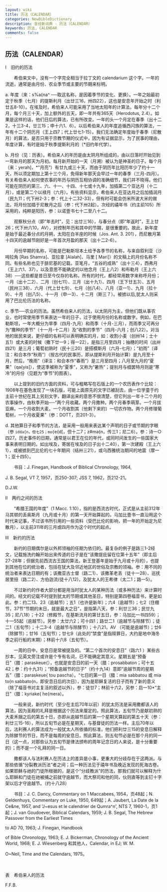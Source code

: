```yaml
---
layout: wiki
title: 历法（CALENDAR）
categories: NewBibleDictionary
description: 圣经新词典 - 历法（CALENDAR）
keywords: 历法, CALENDAR
comments: false
---
```


## 历法（CALENDAR）

Ⅰ　旧约的历法

　　希伯来文中，没有一个字完全相当于拉丁文的 calendarium 这个字。一年的流逝，通常是由月份、农业季节或主要的节期来标明。

a. 年度（来：s%a{na^ ──取这名称，是因着季节的变化、更换）。一年之始最初定于秋季（七月）的提斯利月（出廿三16，卅四22），这也是安息年开始之时（利廿五8-10）。在埃及时，希伯来人可能采用了当地太阳年的计算法，每年分十二个月，每个月三十天，加上额外的五天，即一年共有365天（Herodotus, 2.4）。如果是这样的话，他们日后的算法，已有所改变。一年的头一个月定在春季（出十二2，十三3-4，廿三15；申十六1、6）。以后希伯来人的年度追循西闪族的算法，一年有十二个阴历月（王上四7；代上廿七1-15）。我们无法确定年度始于春季（尼散月）的算法，是否只用于宗教节期的仪式中，因为有证据显示，为了民事的理由，年度计算，有时是始于秋季提斯利月的（*旧约年代学）。

b. 月份（见：历表）。希伯来人的年历是由太阴月所组成的，由以日落时开始见到一弯新月的那天为月初。每月新开始的一天（月溯）被认为是神圣的日子。每个月（来：yerah]，*“月亮”）有廿九或三十天，而由于阴历年比阳历年少了约十一天，所以须定期加上第十三个月，免得新年那天会早过一年的春季（三月-四月）。有关希伯来人如何使农事的年历与阴历互相协调的准确细节，我们并不晓得。他们可能在阴历的第三、六、十一、十四、十七或十九年，加插第二个亚达月（十二月），或是第二个以禄月（六月）。有些资料显示，希伯来人在亚达月之后加插润月（民九11；代下卅2-3；参：代上十二32-33），但有时可能会仿米所波大米的做法，将月份加插于尼散月之后（参：代下卅2起）。次经的禧年书（约主前105）所采用的，纯粹是阳历，参：以诺壹书七十二至八十二。

 　　观察秋分点（即“年去时”，见：出廿三16），与春分点（即“年返时”，王上廿26；代下卅六10，AV），对控制年历和其中的节期，是很重要的。故此，新年度是始于最近春分点的月朔，太阳在白羊座的时候（Jos. Ant. 3. 201），而尼散月第十四天的逾越节刚好是一年首次月盈的那天（出十二2-6）。

 　　月份早期的名称，可能是巴勒斯坦本土给予各季节的名称，与来自叙利亚（沙呣拉角 [Ras Shamra]、亚拉拿 [Alalah\]、马里 [ Mari]）的文稿上的月份名称不同。有些名称也见于腓尼基的记载。亚笔月，“五谷的成熟”（出十三4），西弗月（王上六1、37），以及意思不能确定的以他念月（王上八2）和布勒月（王上六38）──这些都是昔日至今仅存的名称。所有的时代，都经常用数字来称呼月份；一月（出十二2）、二月（创七11）、三月（出十九1）、四月（王下廿五3）、五月（民卅三38）、六月（代上廿七9）、七月（创八4）、八月（亚一1）、九月（拉十9）、十月（创八5）、十一月（申一3）、十二月（斯三７）。被掳以后,犹太人则采用了巴比伦历法的名称。

c. 季节──农业的历法。虽然希伯来人的历法，以太阴月为主，但他们既从事农业，也时常使用季节来表达一年的日子，过于使用月份的名称或数字。例如，在巴勒斯坦，一年大概分为旱季（四月-九月）和雨季（十月-三月），而雨季又可再分为“撒种的季节”（十一月-十二月）及“收割的季节”（四月-六月；创八22）。对当地的居民来说，更仔细的名称可以表明确实的月，如：收割小麦（创卅14；士十五1）或大麦的时候（撒下廿一9；得一22），是指三月至四月；抽穗的时间（出卅四21）是三月；葡萄初熟时（民十三20）是搭模斯月（六月-七月）；“初雨”〔译注：和合本作“秋雨”〕（按古代的民事历，即从提斯利月开始计算）是九月至十月，然后，“晚雨”（译注：和合本作“春雨”）是三月至四月；八月至九月的“夏果”（qa{yis]），使这季被称为“夏季”，又称为“暑热”；提别月与细罢特月则是“寒冷”的月份（见题为“季节”的图表）。

 　　以上提到的旧约方面的资料，可与粗略写在石版上的一个农历表作个比较：1908年在基色发现了一块石版，可能上面原先的文字已被刮去，由一位学童于约主前十世纪在其上另刻文字，翻译出来的意思不很清楚，但它列出一年十二个月的农事操作，由秋季开始──“两个月收藏。两个月撒种。两个月春季萌芽。一个月拔亚麻。一个月收割大麦。一个月收割其〔他剩下来的〕一切农作物。两个月修理葡萄树，一个月收夏果”（参：DOTT，页201-3）。

d. 其他算日子和季节的方法，是采用一般用来表达某个声明的日子或节期的字眼（参 `idda{n，但七25；mo{`e{d[，但十二7；z#ma{n，传三1；尼二6）。参：诗一○四27。历史事件的日期，通常是以君王在位的年代，或同时间发生的一些国家大事来表明日期的。如出埃及，寄居在埃及的日子出十二40），第一次建殿（王上六1），或被掳到巴比伦的七十年期间（结卅三21），或乌西雅统治期间的地震（摩一1；亚十四5）。

　　书目：J. Finegan, Handbook of Biblical Chronology, 1964,

J. B. Segal, VT 7, 1957，页250-307; JSS 7, 1962，页212-21。

D.J.W.

Ⅱ　两约之间的历法

　　“希腊王国的年度”（1 Macc. 1:10），指的是西流古时代，正式是从主前312年马其顿的丢奥斯月（九月或十月）的第一天开始算起的。马加比壹书一直沿用这个时代来记事，不过该书所引用的一些资料（受巴比伦的影响，把一年的开始定为尼散月），以主前311年的三月或四月作为这个时代的起点。

Ⅲ　新约的历法

　　新约的日期偶尔是以外邦领袖的任期为依归的。最复杂的例子是路三1-2经文，记载施洗约翰开始出来传道的日子是在“该撒提庇留在位第十五年”（即主后27-28年；但据先前西流古王国的算法，新王登基年是始于九月或十月的），也提到其他在位的统治者，包括在犹大及邻近地区的世俗及宗教的领袖。参：用不同的统治者来表达日期的有；该撒亚古士督（路二1）、该撒革老丢（徒十一28）、巡抚居里扭（路二2）、方伯迦流(徒十八12)，及犹太人的王希律（太二1；路一5）。

　　不过新约的作者大部分都是用当时犹太人的某种历法（或多种历法）来计算时间的。经文的记载不时提到犹太的节期或其他圣日，特别是第四卷福音书，更是如此。参：约二13、23（逾越节）；五1（也许是新年）；六4（逾越节）；七2（住棚节，37节“节期的末日，就是最大之日”，是指第八天，参：利廿三36；民廿九35；尼八18）；十22（修殿节，在基斯流月的第廿五日，参：马加比一书四59）；十一55起（逾越节）。另参：太廿六2；可十四1；路廿二1（逾越节与除酵节）；徒二1（五旬节）；十二3-4（逾越节与除酵节）；十八21，AV （可能是逾越节）；廿6（除酵节）；廿16（五旬节）；廿七9（此处的“禁食”是指赎罪日，大约是地中海冬季之前行船的末期）；林前十六8（五旬节）。

　　一周的日中，安息日是常被提及的。“第二个首次的安息日”（路六1 ）某些古抄本，见英文旁注或许是个专有名词，已不能确定其意义。星期五是“预备日”（腊：paraskeue{），也就是安息日的前一天（腊：prosabbaton；可十五42；参：约十九31）；“预备逾越节的日子”（约十九14）意即“逾越节周的星期五”（腊：paraskeue{ tou pascha）。“七日的第一日（腊：mia sabbatou 或 mia to{n sabbato{n，即安息日后的次日），因为是耶稣复活的日子而有了新的意义（除了福音书对主复活的叙述以外），参：徒廿7；林前十六2，另参：启一10*“主日”（腊：kyriake{ he{mera）。

　　一般来说，新约时代（至少在主后70年以前）的犹太历法是采用撒都该人的算法，因为圣殿的礼拜是根据这个历法来厘定的。照此算法，五旬节乃是献初熟的大麦禾捆之后的第五十日，亦即从逾越节后的第一个星期天算起的第五十天（参：利廿三15-16），所以五旬节必是在星期天，与基督徒的历法一样。主后70年以后，法利赛人的算法成为一般犹太人所依循的标准，他们把利廿三15的安息日解释为除酵节的节日，而不是每周的安息日。照此算法，则五旬节必是在那个月的同一日（这一点，对那些认为五旬节是律法颁布的周年记念日的人来说，是十分重要的）；而不是一个礼拜的同一日。

　　撒都该人与法利赛人在历法上的差异是小事，更重大的分歧存在于这两派。与那些依循“分裂教派历法”者之间；后一种历法见于禧年书及晚近发现的死海古卷。如果耶稣与祂的门徒所根据的，是这个“分歧教派”的历法，那我们就可以解释为什么耶稣和门徒在祂被捕之前就守逾越节，而大祭司和他的同，伙则直等到主钉十字架以后才守逾越节。（约十八28）

　　书目：J. C. Dancy, Commentary on 1 Maccabees, 1954，页48起；N. Geldenhuys, Commentary on Luke, 1950, 649起；A. Jaubert, La Date de la Ce&ne, 1957, and 'J~esus et le calendrier de Qumra^n', NTS 7, 1960-1，页1起；J. van Goudoever, Biblical Calendars, 1959; J. B. Segal, The Hebrew Passover from the Earliest Times

to AD 70, 1963; J. Finegan, Handbook

of Bible Chronology, 1963; E. J. Bickerman, Chronology of the Ancient World, 1968; E. J. Wiesenberg 和其他人，Calendar, in EJ; W. M.

O~Neil, Time and the Calendars, 1975。

　

表　希伯来人的历法

F.F.B.






